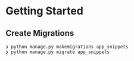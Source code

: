 # Getting Started


## Create Migrations

```
❯ python manage.py makemigrations app_snippets
❯ python manage.py migrate app_snippets
```

